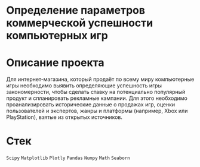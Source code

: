 # Определение параметров коммерческой успешности компьютерных игр
# Описание проекта
Для интернет-магазина, который продаёт по всему миру компьютерные игры необходимо выявить определяющие успешность игры закономерности, 
чтобы сделать ставку на потенциально популярный продукт и спланировать рекламные кампании. 
Для этого необходимо проанализировать исторические данные о продажах игр, оценки пользователей и экспертов, жанры и платформы (например, Xbox или PlayStation),
взятые из открытых источников.

# Стек
`Scipy` `Matplotlib` `Plotly` `Pandas` `Numpy` `Math` `Seaborn`
